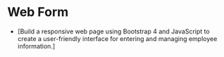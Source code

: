 # Web Form

* [Build a responsive web page using Bootstrap 4 and JavaScript to create a user-friendly interface for entering and managing employee information.]

